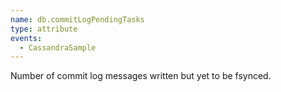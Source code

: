 ```yaml
---
name: db.commitLogPendingTasks
type: attribute
events:
  - CassandraSample
---
```


Number of commit log messages written but yet to be fsynced.
